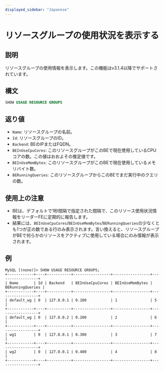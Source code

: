 ```yaml
---
displayed_sidebar: "Japanese"
---
```


# リソースグループの使用状況を表示する

## 説明

リソースグループの使用情報を表示します。この機能はv3.1.4以降でサポートされています。

## 構文

```SQL
SHOW USAGE RESOURCE GROUPS
```

## 返り値

- `Name`: リソースグループの名前。
- `Id`: リソースグループのID。
- `Backend`: BEのIPまたはFQDN。
- `BEInUseCpuCores`: このリソースグループがこのBEで現在使用しているCPUコアの数。この値はおおよその推定値です。
- `BEInUseMemBytes`: このリソースグループがこのBEで現在使用しているメモリバイト数。
- `BERunningQueries`: このリソースグループからこのBEでまだ実行中のクエリの数。

## 使用上の注意

- BEは、デフォルトで1秒間隔で指定された間隔で、このリソース使用状況情報をリーダーFEに定期的に報告します。
- 結果には、`BEInUseCpuCores`/`BEInUseMemBytes`/`BERunningQueries`の少なくとも1つが正の数である行のみ表示されます。言い換えると、リソースグループがBEで何らかのリソースをアクティブに使用している場合にのみ情報が表示されます。

## 例

```Plain
MySQL [(none)]> SHOW USAGE RESOURCE GROUPS;
+------------+----+-----------+-----------------+-----------------+------------------+
| Name       | Id | Backend   | BEInUseCpuCores | BEInUseMemBytes | BERunningQueries |
+------------+----+-----------+-----------------+-----------------+------------------+
| default_wg | 0  | 127.0.0.1 | 0.100           | 1               | 5                |
+------------+----+-----------+-----------------+-----------------+------------------+
| default_wg | 0  | 127.0.0.2 | 0.200           | 2               | 6                |
+------------+----+-----------+-----------------+-----------------+------------------+
| wg1        | 0  | 127.0.0.1 | 0.300           | 3               | 7                |
+------------+----+-----------+-----------------+-----------------+------------------+
| wg2        | 0  | 127.0.0.1 | 0.400           | 4               | 8                |
+------------+----+-----------+-----------------+-----------------+------------------+
```